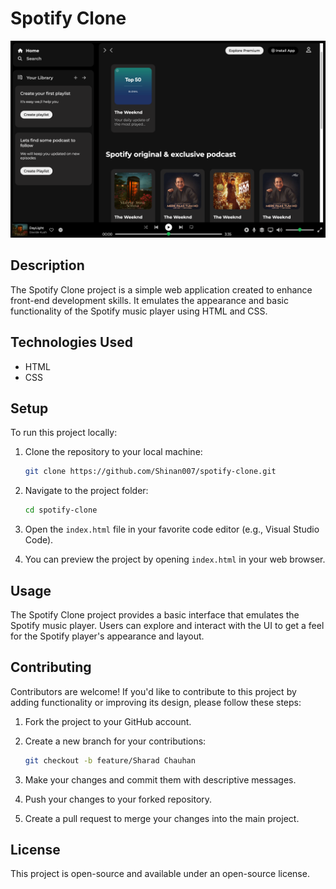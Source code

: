 
# Spotify Clone

![Project Screenshot](assets/screenshot.png)

## Description

The Spotify Clone project is a simple web application created to enhance front-end development skills. It emulates the appearance and basic functionality of the Spotify music player using HTML and CSS.

## Technologies Used

- HTML
- CSS

## Setup

To run this project locally:

1. Clone the repository to your local machine:

   ```bash   
   git clone https://github.com/Shinan007/spotify-clone.git
   ```

2. Navigate to the project folder:

   ```bash
   cd spotify-clone
   ```
3. Open the `index.html` file in your favorite code editor (e.g., Visual Studio Code).

4. You can preview the project by opening `index.html` in your web browser.

## Usage

The Spotify Clone project provides a basic interface that emulates the Spotify music player. Users can explore and interact with the UI to get a feel for the Spotify player's appearance and layout.

## Contributing

Contributors are welcome! If you'd like to contribute to this project by adding functionality or improving its design, please follow these steps:

1. Fork the project to your GitHub account.
2. Create a new branch for your contributions:

   ```bash
   git checkout -b feature/Sharad Chauhan
   ```
4. Make your changes and commit them with descriptive messages.
5. Push your changes to your forked repository.
6. Create a pull request to merge your changes into the main project.

## License

This project is open-source and available under an open-source license. 

